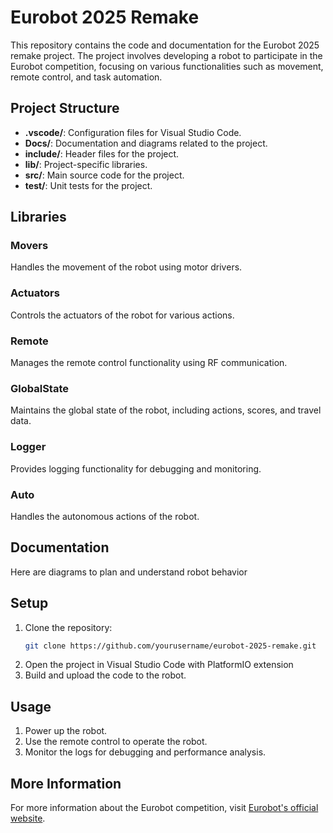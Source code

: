 # Eurobot 2025 Remake

This repository contains the code and documentation for the Eurobot 2025 remake project. The project involves developing a robot to participate in the Eurobot competition, focusing on various functionalities such as movement, remote control, and task automation.

## Project Structure

- **.vscode/**: Configuration files for Visual Studio Code.
- **Docs/**: Documentation and diagrams related to the project.
- **include/**: Header files for the project.
- **lib/**: Project-specific libraries.
- **src/**: Main source code for the project.
- **test/**: Unit tests for the project.

## Libraries

### Movers

Handles the movement of the robot using motor drivers.

### Actuators

Controls the actuators of the robot for various actions.

### Remote

Manages the remote control functionality using RF communication.

### GlobalState

Maintains the global state of the robot, including actions, scores, and travel data.

### Logger

Provides logging functionality for debugging and monitoring.

### Auto

Handles the autonomous actions of the robot.

## Documentation

Here are diagrams to plan and understand robot behavior

## Setup

1. Clone the repository:
    ```sh
    git clone https://github.com/yourusername/eurobot-2025-remake.git
    ```
2. Open the project in Visual Studio Code with PlatformIO extension
3. Build and upload the code to the robot.

## Usage

1. Power up the robot.
2. Use the remote control to operate the robot.
3. Monitor the logs for debugging and performance analysis.

## More Information

For more information about the Eurobot competition, visit [Eurobot's official website](https://www.eurobot.org/).
